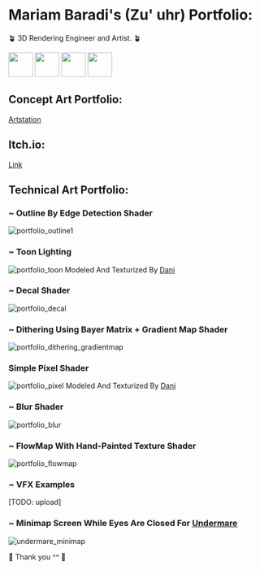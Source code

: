 # Mariam Baradi's (Zu' uhr) Portfolio:
:potted_plant:  3D Rendering Engineer and Artist. :potted_plant: 

<img src="https://user-images.githubusercontent.com/43469859/156896334-c8e67994-74ab-472c-8403-243d5437c2bf.svg" height="48">   <img src="https://user-images.githubusercontent.com/43469859/156896335-4d1fb57f-25ed-4c5f-8be7-39306e091f91.svg" height="48">   <img src="https://user-images.githubusercontent.com/43469859/156896336-e5dd18a7-cd8a-4c3d-b54c-abb56bcf4702.svg" height="48">   <img src="https://user-images.githubusercontent.com/43469859/156896337-9da301bf-f6ce-4e7e-bb90-243d83c4143f.svg" height="48">   

## Concept Art Portfolio:
[Artstation](https://www.artstation.com/zuuhr)

## Itch.io:
[Link](https://zuuhr.itch.io/)

## Technical Art Portfolio:

### ~ Outline By Edge Detection Shader
![portfolio_outline1](https://user-images.githubusercontent.com/43469859/156893586-81d2244e-4633-4823-8df4-e6a42aa8305b.gif)


### ~ Toon Lighting
![portfolio_toon](https://user-images.githubusercontent.com/43469859/156895344-2219d9ca-07b3-40e6-85ec-e116fdf0f7ba.gif)
Modeled And Texturized By [Dani](https://twitter.com/brenlli_dev)


### ~ Decal Shader
![portfolio_decal](https://user-images.githubusercontent.com/43469859/156894142-7ec7f324-ac45-4bb6-9bb1-9f0b232377ee.gif)


### ~ Dithering Using Bayer Matrix + Gradient Map Shader
![portfolio_dithering_gradientmap](https://user-images.githubusercontent.com/43469859/156894339-59887557-e997-48aa-bb3b-30d2ab013a5b.png)


### Simple Pixel Shader
![portfolio_pixel](https://user-images.githubusercontent.com/43469859/156895726-67b5c135-7828-4809-a92f-3af68e590275.gif)
Modeled And Texturized By [Dani](https://twitter.com/brenlli_dev)

### ~ Blur Shader
![portfolio_blur](https://user-images.githubusercontent.com/43469859/156894727-e16aaf48-8ca7-4b51-872d-e35a830d0563.png)


### ~ FlowMap With Hand-Painted Texture Shader
![portfolio_flowmap](https://user-images.githubusercontent.com/43469859/156895845-ea57ee4f-4f6c-431e-a76b-ae3e34479254.gif)


### ~ VFX Examples
[TODO: upload]


### ~ Minimap Screen While Eyes Are Closed For [Undermare](https://zuuhr.itch.io/undermare)
![undermare_minimap](https://user-images.githubusercontent.com/43469859/156894813-37208819-5ab9-4907-b6b4-ccaa88343696.gif)




:lizard: Thank you ^^ :lizard:
